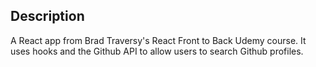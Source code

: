 ## Description

A React app from Brad Traversy's React Front to Back Udemy course. It uses hooks and the Github API to allow users to search Github profiles. 

